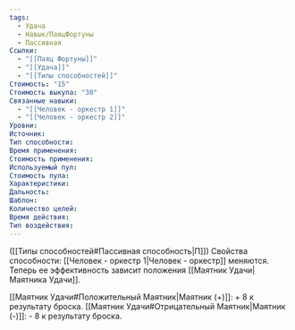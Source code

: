 ```yaml
---
tags:
  - Удача
  - Навык/ПаяцФортуны
  - Пассивная
Ссылки:
  - "[[Паяц Фортуны]]"
  - "[[Удача]]"
  - "[[Типы способностей]]"
Стоимость: "15"
Стоимость выкупа: "30"
Связанные навыки:
  - "[[Человек - оркестр 1]]"
  - "[[Человек - оркестр 2]]"
Уровни:
Источник:
Тип способности:
Время применения:
Стоимость применения:
Используемый пул:
Стоимость пула:
Характеристики:
Дальность:
Шаблон:
Количество целей:
Время действия:
Тип воздействия:
---
```

([[Типы способностей#Пассивная способность|П]]) Свойства способности: [[Человек - оркестр 1|Человек - оркестр]] меняются. Теперь ее эффективность зависит положения [[Маятник Удачи|Маятника Удачи]]. 

[[Маятник Удачи#Положительный Маятник|Маятник (+)]]: + 8 к результату броска.
[[Маятник Удачи#Отрицательный Маятник|Маятник (-)]]: - 8 к результату броска.